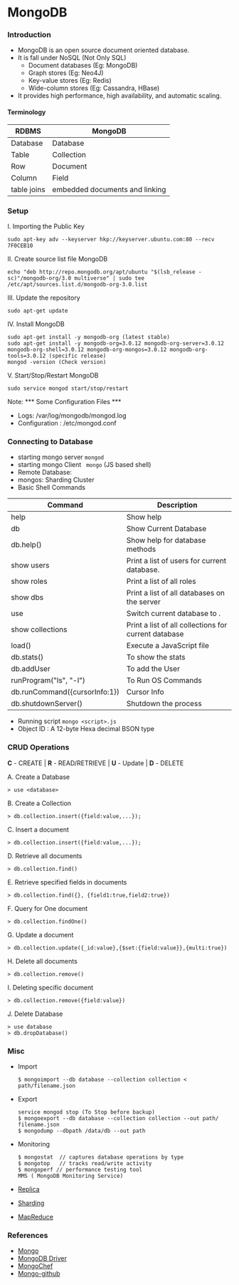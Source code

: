 # MongoDB

### Introduction

- MongoDB is an open source document oriented database.
- It is fall under NoSQL (Not Only SQL)
  - Document databases (Eg: MongoDB)
  - Graph stores (Eg: Neo4J)
  - Key-value stores (Eg: Redis)
  - Wide-column stores (Eg: Cassandra, HBase)
-  It provides high performance, high availability, and automatic scaling.
  
#### Terminology

| RDBMS | MongoDB |
|-------|--------|
|Database|Database|
|Table|Collection|
|Row |Document|
|Column|Field|
|table joins|embedded documents and linking|

### Setup

I. Importing the Public Key
   ```
   sudo apt-key adv --keyserver hkp://keyserver.ubuntu.com:80 --recv 7F0CEB10
   ```
II. Create source list file MongoDB
   ```
   echo "deb http://repo.mongodb.org/apt/ubuntu "$(lsb_release -sc)"/mongodb-org/3.0 multiverse" | sudo tee /etc/apt/sources.list.d/mongodb-org-3.0.list
   ```
III. Update the repository
   ```
   sudo apt-get update
   ```
IV. Install MongoDB
   ```
   sudo apt-get install -y mongodb-org (latest stable)
   sudo apt-get install -y mongodb-org=3.0.12 mongodb-org-server=3.0.12 mongodb-org-shell=3.0.12 mongodb-org-mongos=3.0.12 mongodb-org-tools=3.0.12 (specific release)
   mongod -version (Check version)
   ```
V. Start/Stop/Restart MongoDB 
   ```
   sudo service mongod start/stop/restart
   ```
Note: *** Some Configuration Files ***
- Logs: /var/log/mongodb/mongod.log
- Configuration : /etc/mongod.conf

### Connecting to Database

* starting mongo server `mongod`
* starting mongo Client ` mongo` (JS based shell)
* Remote Database:
* mongos: Sharding Cluster
* Basic Shell Commands

| Command | Description |
|-------  | ----------- |
| help    | Show help   |
| db      | Show Current Database|
| db.help() | Show help for database methods |
| show users    | Print a list of users for current database.|
| show roles    | Print a list of all roles |
| show dbs    | Print a list of all databases on the server |
| use <db>  | Switch current database to <db>. |
| show collections | Print a list of all collections for current database |
| load() | Execute a JavaScript file |
| db.stats() | To show the stats |
| db.addUser | To add the User |
| runProgram("ls", "-l")| To Run OS Commands |
| db.runCommand({cursorInfo:1}) | Cursor Info|
| db.shutdownServer() | Shutdown the process |

* Running script `mongo <script>.js`
* Object ID : A 12-byte Hexa decimal BSON type

### CRUD Operations

**C** - CREATE | **R** - READ/RETRIEVE | **U** - Update | **D** - DELETE

A. Create a Database
   ```
   > use <database>
   ```
B. Create a Collection
   ```
   > db.collection.insert({field:value,...});
   ```
C. Insert a document
   ```
   > db.collection.insert({field:value,...});
   ```
D. Retrieve all documents 
   ```
   > db.collection.find()
   ```
E. Retrieve specified fields in documents 
   ```
   > db.collection.find({}, {field1:true,field2:true})
   ```
F. Query for One document
   ```
   > db.collection.findOne()
   ```
G. Update a document
   ```
   > db.collection.update({_id:value},{$set:{field:value}},{multi:true})
   ```
H. Delete all documents
   ```
   > db.collection.remove()
   ```
I. Deleting specific document 
   ```
   > db.collection.remove({field:value})
   ```
J. Delete Database
   ```
   > use database
   > db.dropDatabase()
   ```

### Misc

*  Import

   ```
   $ mongoimport --db database --collection collection < path/filename.json
   ```
*  Export

   ```
   service mongod stop (To Stop before backup)
   $ mongoexport --db database --collection collection --out path/ filename.json
   $ mongodump --dbpath /data/db --out path
   ```
*  Monitoring

   ```
   $ mongostat  // captures database operations by type
   $ mongotop   // tracks read/write activity
   $ mongoperf // performance testing tool
   MMS ( MongoDB Monitoring Service)
   ```
* [Replica](https://blog.ajduke.in/2013/05/31/setup-mongodb-replica-set-in-4-steps/)
* [Sharding](https://www.javacodegeeks.com/2015/02/setting-up-sharded-mongodb-cluster-in-localhost.html)
* [MapReduce](https://docs.mongodb.com/manual/core/map-reduce-concurrency/)

### References

- [Mongo](docs.mongodb.org)
- [MongoDB Driver](http://mongodb.github.io/mongo-java-driver/3.0/driver/getting-started/quick-tour/)
- [MongoChef](http://3t.io/mongochef/)
- [Mongo-github](https://github.com/mongodb)

